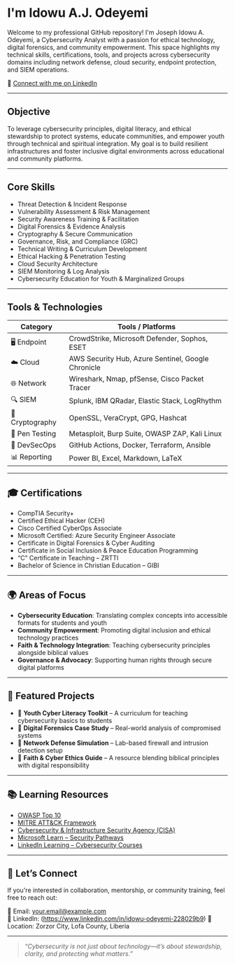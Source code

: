 # I'm Idowu A.J. Odeyemi

Welcome to my professional GitHub repository! I'm Joseph Idowu A. Odeyemi, a Cybersecurity Analyst with a passion for ethical technology, digital forensics, and community empowerment. This space highlights my technical skills, certifications, tools, and projects across cybersecurity domains including network defense, cloud security, endpoint protection, and SIEM operations.

🔗 [Connect with me on LinkedIn](https://www.linkedin.com/in/idowu-odeyemi-228029b9)

---

## Objective

To leverage cybersecurity principles, digital literacy, and ethical stewardship to protect systems, educate communities, and empower youth through technical and spiritual integration. My goal is to build resilient infrastructures and foster inclusive digital environments across educational and community platforms.

---

## Core Skills

- Threat Detection & Incident Response  
- Vulnerability Assessment & Risk Management  
- Security Awareness Training & Facilitation  
- Digital Forensics & Evidence Analysis  
- Cryptography & Secure Communication  
- Governance, Risk, and Compliance (GRC)  
- Technical Writing & Curriculum Development  
- Ethical Hacking & Penetration Testing  
- Cloud Security Architecture  
- SIEM Monitoring & Log Analysis  
- Cybersecurity Education for Youth & Marginalized Groups  

---

## Tools & Technologies

| Category         | Tools / Platforms                                      |
|------------------|--------------------------------------------------------|
| 🖥️ Endpoint       | CrowdStrike, Microsoft Defender, Sophos, ESET          |
| ☁️ Cloud          | AWS Security Hub, Azure Sentinel, Google Chronicle     |
| 🌐 Network        | Wireshark, Nmap, pfSense, Cisco Packet Tracer          |
| 🔍 SIEM           | Splunk, IBM QRadar, Elastic Stack, LogRhythm           |
| 🔐 Cryptography   | OpenSSL, VeraCrypt, GPG, Hashcat                       |
| 🧪 Pen Testing    | Metasploit, Burp Suite, OWASP ZAP, Kali Linux          |
| 🧰 DevSecOps      | GitHub Actions, Docker, Terraform, Ansible             |
| 📊 Reporting      | Power BI, Excel, Markdown, LaTeX                       |

---

## 🎓 Certifications

- CompTIA Security+  
- Certified Ethical Hacker (CEH)  
- Cisco Certified CyberOps Associate  
- Microsoft Certified: Azure Security Engineer Associate  
- Certificate in Digital Forensics & Cyber Auditing  
- Certificate in Social Inclusion & Peace Education Programming  
- “C” Certificate in Teaching – ZRTTI  
- Bachelor of Science in Christian Education – GIBI  

---

## 🌍 Areas of Focus

- **Cybersecurity Education**: Translating complex concepts into accessible formats for students and youth  
- **Community Empowerment**: Promoting digital inclusion and ethical technology practices  
- **Faith & Technology Integration**: Teaching cybersecurity principles alongside biblical values  
- **Governance & Advocacy**: Supporting human rights through secure digital platforms  

---

## 📁 Featured Projects

- 🔐 **Youth Cyber Literacy Toolkit** – A curriculum for teaching cybersecurity basics to students  
- 🧾 **Digital Forensics Case Study** – Real-world analysis of compromised systems  
- 📡 **Network Defense Simulation** – Lab-based firewall and intrusion detection setup  
- 📖 **Faith & Cyber Ethics Guide** – A resource blending biblical principles with digital responsibility  

---

## 📚 Learning Resources

- [OWASP Top 10](https://owasp.org/www-project-top-ten/)  
- [MITRE ATT&CK Framework](https://attack.mitre.org/)  
- [Cybersecurity & Infrastructure Security Agency (CISA)](https://www.cisa.gov/)  
- [Microsoft Learn – Security Pathways](https://learn.microsoft.com/en-us/training/paths/security-fundamentals/)  
- [LinkedIn Learning – Cybersecurity Courses](https://www.linkedin.com/learning/)  

---

## 🤝 Let’s Connect

If you're interested in collaboration, mentorship, or community training, feel free to reach out:

📧 Email: your.email@example.com  
🔗 LinkedIn: (https://www.linkedin.com/in/idowu-odeyemi-228029b9)
📍 Location: Zorzor City, Lofa County, Liberia  

---

> _“Cybersecurity is not just about technology—it’s about stewardship, clarity, and protecting what matters.”_
